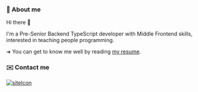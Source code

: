 [siteIcon]: https://img.shields.io/static/v1?label=site&message=visit&style=for-the-badge&color=454545&logo=webstorm
[siteURL]: https://nyashmyash99.dev
[resumeURL]: https://resume.nyashmyash99.dev

### 🧑 About me
Hi there 👋

I'm a Pre-Senior Backend TypeScript developer with Middle Frontend skills, interested in teaching people programming.

➜ You can get to know me well by reading [my resume](resumeURL).

### ✉️ Contact me
[![siteIcon]][siteURL]
